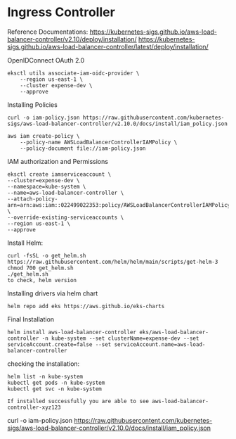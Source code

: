# Ingress Controller

Reference Documentations:
https://kubernetes-sigs.github.io/aws-load-balancer-controller/v2.10/deploy/installation/
https://kubernetes-sigs.github.io/aws-load-balancer-controller/latest/deploy/installation/

OpenIDConnect OAuth 2.0
```
eksctl utils associate-iam-oidc-provider \
    --region us-east-1 \
    --cluster expense-dev \
    --approve
```


Installing Policies
```
curl -o iam-policy.json https://raw.githubusercontent.com/kubernetes-sigs/aws-load-balancer-controller/v2.10.0/docs/install/iam_policy.json
```

```
aws iam create-policy \
    --policy-name AWSLoadBalancerControllerIAMPolicy \
    --policy-document file://iam-policy.json
```


IAM authorization and Permissions

```
eksctl create iamserviceaccount \
--cluster=expense-dev \
--namespace=kube-system \
--name=aws-load-balancer-controller \
--attach-policy-arn=arn:aws:iam::022499022353:policy/AWSLoadBalancerControllerIAMPolicy \
--override-existing-serviceaccounts \
--region us-east-1 \
--approve
```

Install Helm:
```
curl -fsSL -o get_helm.sh https://raw.githubusercontent.com/helm/helm/main/scripts/get-helm-3
chmod 700 get_helm.sh
./get_helm.sh
to check, helm version
```

Installing drivers via helm chart
```
helm repo add eks https://aws.github.io/eks-charts
```

Final Installation
```
helm install aws-load-balancer-controller eks/aws-load-balancer-controller -n kube-system --set clusterName=expense-dev --set serviceAccount.create=false --set serviceAccount.name=aws-load-balancer-controller
```

checking the installation:
```
helm list -n kube-system
kubectl get pods -n kube-system
kubectl get svc -n kube-system

If installed successfully you are able to see aws-load-balancer-controller-xyz123
```

curl -o iam-policy.json https://raw.githubusercontent.com/kubernetes-sigs/aws-load-balancer-controller/v2.10.0/docs/install/iam_policy.json